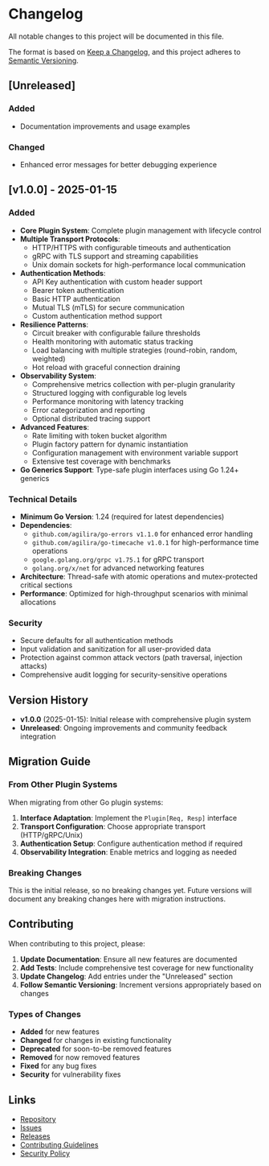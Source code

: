 # Changelog

All notable changes to this project will be documented in this file.

The format is based on [Keep a Changelog](https://keepachangelog.com/en/1.0.0/),
and this project adheres to [Semantic Versioning](https://semver.org/spec/v2.0.0.html).

## [Unreleased]

### Added
- Documentation improvements and usage examples

### Changed
- Enhanced error messages for better debugging experience

## [v1.0.0] - 2025-01-15

### Added
- **Core Plugin System**: Complete plugin management with lifecycle control
- **Multiple Transport Protocols**: 
  - HTTP/HTTPS with configurable timeouts and authentication
  - gRPC with TLS support and streaming capabilities
  - Unix domain sockets for high-performance local communication
- **Authentication Methods**:
  - API Key authentication with custom header support
  - Bearer token authentication
  - Basic HTTP authentication
  - Mutual TLS (mTLS) for secure communication
  - Custom authentication method support
- **Resilience Patterns**:
  - Circuit breaker with configurable failure thresholds
  - Health monitoring with automatic status tracking
  - Load balancing with multiple strategies (round-robin, random, weighted)
  - Hot reload with graceful connection draining
- **Observability System**:
  - Comprehensive metrics collection with per-plugin granularity
  - Structured logging with configurable log levels
  - Performance monitoring with latency tracking
  - Error categorization and reporting
  - Optional distributed tracing support
- **Advanced Features**:
  - Rate limiting with token bucket algorithm
  - Plugin factory pattern for dynamic instantiation
  - Configuration management with environment variable support
  - Extensive test coverage with benchmarks
- **Go Generics Support**: Type-safe plugin interfaces using Go 1.24+ generics

### Technical Details
- **Minimum Go Version**: 1.24 (required for latest dependencies)
- **Dependencies**:
  - `github.com/agilira/go-errors v1.1.0` for enhanced error handling
  - `github.com/agilira/go-timecache v1.0.1` for high-performance time operations
  - `google.golang.org/grpc v1.75.1` for gRPC transport
  - `golang.org/x/net` for advanced networking features
- **Architecture**: Thread-safe with atomic operations and mutex-protected critical sections
- **Performance**: Optimized for high-throughput scenarios with minimal allocations

### Security
- Secure defaults for all authentication methods
- Input validation and sanitization for all user-provided data
- Protection against common attack vectors (path traversal, injection attacks)
- Comprehensive audit logging for security-sensitive operations

## Version History

- **v1.0.0** (2025-01-15): Initial release with comprehensive plugin system
- **Unreleased**: Ongoing improvements and community feedback integration

## Migration Guide

### From Other Plugin Systems

When migrating from other Go plugin systems:

1. **Interface Adaptation**: Implement the `Plugin[Req, Resp]` interface
2. **Transport Configuration**: Choose appropriate transport (HTTP/gRPC/Unix)
3. **Authentication Setup**: Configure authentication method if required
4. **Observability Integration**: Enable metrics and logging as needed

### Breaking Changes

This is the initial release, so no breaking changes yet. Future versions will document any breaking changes here with migration instructions.

## Contributing

When contributing to this project, please:

1. **Update Documentation**: Ensure all new features are documented
2. **Add Tests**: Include comprehensive test coverage for new functionality
3. **Update Changelog**: Add entries under the "Unreleased" section
4. **Follow Semantic Versioning**: Increment versions appropriately based on changes

### Types of Changes

- **Added** for new features
- **Changed** for changes in existing functionality  
- **Deprecated** for soon-to-be removed features
- **Removed** for now removed features
- **Fixed** for any bug fixes
- **Security** for vulnerability fixes

## Links

- [Repository](https://github.com/agilira/go-plugins)
- [Issues](https://github.com/agilira/go-plugins/issues)
- [Releases](https://github.com/agilira/go-plugins/releases)
- [Contributing Guidelines](CONTRIBUTING.md)
- [Security Policy](SECURITY.md)
